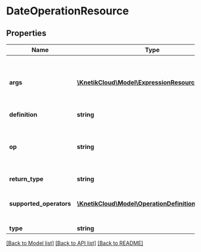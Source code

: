 # DateOperationResource

## Properties
Name | Type | Description | Notes
------------ | ------------- | ------------- | -------------
**args** | [**\KnetikCloud\Model\ExpressionResource[]**](ExpressionResource.md) | The arguments the operator apply to. See notes for details. | 
**definition** | **string** |  | [optional] 
**op** | **string** | The operator to be used in this predicate. See notes for details. | 
**return_type** | **string** |  | [optional] 
**supported_operators** | [**\KnetikCloud\Model\OperationDefinitionResource[]**](OperationDefinitionResource.md) | The operators supported by this expression | [optional] 
**type** | **string** |  | [optional] 

[[Back to Model list]](../README.md#documentation-for-models) [[Back to API list]](../README.md#documentation-for-api-endpoints) [[Back to README]](../README.md)



